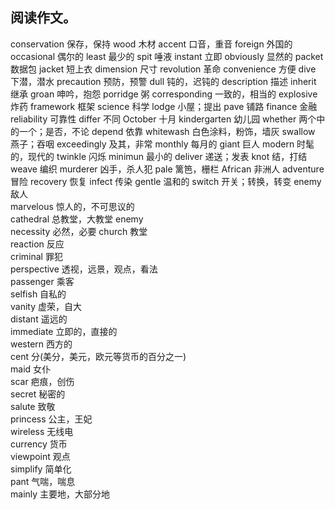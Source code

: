 ## 阅读作文。



conservation	保存，保持
wood			木材
accent			口音，重音
foreign			外国的
occasional		偶尔的
least			最少的
spit			唾液
instant			立即
obviously		显然的
packet			数据包
jacket			短上衣
dimension		尺寸
revolution		革命
convenience		方便
dive			下潜，潜水
precaution		预防，预警
dull			钝的，迟钝的
description		描述
inherit			继承
groan			呻吟，抱怨
porridge		粥
corresponding	一致的，相当的
explosive		炸药
framework		框架
science			科学
lodge			小屋；提出
pave			铺路
finance			金融
reliability		可靠性
differ			不同
October			十月
kindergarten	幼儿园
whether			两个中的一个；是否，不论
depend			依靠
whitewash		白色涂料，粉饰，墙灰
swallow			燕子；吞咽
exceedingly 	及其，非常
monthly			每月的
giant			巨人
modern			时髦的，现代的
twinkle			闪烁
minimun			最小的
deliver			递送；发表
knot			结，打结
weave			编织
murderer		凶手，杀人犯
pale			篱笆，栅栏
African			非洲人
adventure		冒险
recovery		恢复
infect			传染
gentle			温和的
switch			开关；转换，转变
enemy			敌人													
marvelous		惊人的，不可思议的														
cathedral		总教堂，大教堂									enemy						
necessity		必然，必要
church			教堂																
reaction		反应																
criminal		罪犯																	
perspective		透视，远景，观点，看法															
passenger		乘客												
selfish			自私的																													
vanity			虚荣，自大																
distant			遥远的																	
immediate		立即的，直接的															
western			西方的																	
cent			分(美分，美元，欧元等货币的百分之一)											
maid			女仆																	
scar			疤痕，创伤														
secret			秘密的															
salute			致敬																							
princess		公主，王妃																
wireless		无线电															
currency		货币														
viewpoint		观点														
simplify		简单化												
pant			气喘，喘息												
mainly			主要地，大部分地														
 

